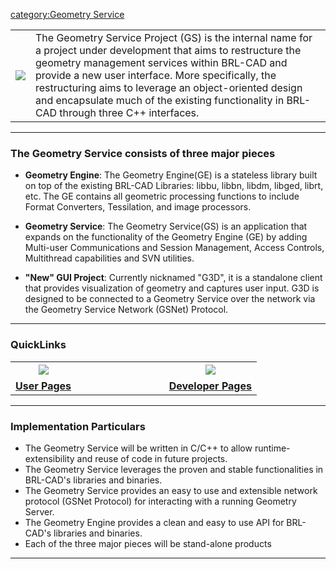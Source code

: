 [category:Geometry Service](category:Geometry_Service.md)

|                                    |                                                                                                                                                                                                                                                                                                                                                                               |
|------------------------------------|-------------------------------------------------------------------------------------------------------------------------------------------------------------------------------------------------------------------------------------------------------------------------------------------------------------------------------------------------------------------------------|
| ![](GS_Symbol.png) | The Geometry Service Project (GS) is the internal name for a project under development that aims to restructure the geometry management services within BRL-CAD and provide a new user interface. More specifically, the restructuring aims to leverage an object-oriented design and encapsulate much of the existing functionality in BRL-CAD through three C++ interfaces. |

------------------------------------------------------------------------

### The Geometry Service consists of three major pieces

-   **Geometry Engine**: The Geometry Engine(GE) is a stateless library
    built on top of the existing BRL-CAD Libraries: libbu, libbn, libdm,
    libged, librt, etc. The GE contains all geometric processing
    functions to include Format Converters, Tessilation, and image
    processors.

<!-- -->

-   **Geometry Service**: The Geometry Service(GS) is an application
    that expands on the functionality of the Geometry Engine (GE) by
    adding Multi-user Communications and Session Management, Access
    Controls, Multithread capabilities and SVN utilities.

<!-- -->

-   **"New" GUI Project**: Currently nicknamed "G3D", it is a standalone
    client that provides visualization of geometry and captures user
    input. G3D is designed to be connected to a Geometry Service over
    the network via the Geometry Service Network (GSNet) Protocol.

------------------------------------------------------------------------

### QuickLinks

<center>

|                                                         |                               |                                                             |
|:-------------------------------------------------------:|-------------------------------|:-----------------------------------------------------------:|
|         ![](Users_128px.png)          |                               |       ![](Developer_128px.png)        |
| [**User Pages**](Geometry_Service_User_Main.md) |                               | [**Developer Pages**](Geometry_Service_Dev_Main.md) |

</center>

------------------------------------------------------------------------

### Implementation Particulars

-   The Geometry Service will be written in C/C++ to allow
    runtime-extensibility and reuse of code in future projects.
-   The Geometry Service leverages the proven and stable functionalities
    in BRL-CAD's libraries and binaries.
-   The Geometry Service provides an easy to use and extensible network
    protocol (GSNet Protocol) for interacting with a running Geometry
    Server.
-   The Geometry Engine provides a clean and easy to use API for
    BRL-CAD's libraries and binaries.
-   Each of the three major pieces will be stand-alone products

------------------------------------------------------------------------
